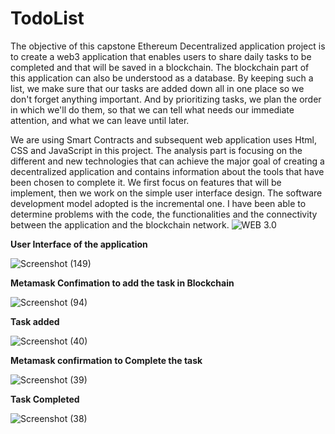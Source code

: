 # TodoList
The objective of this capstone Ethereum Decentralized application project is to create a web3
application that enables users to share daily tasks to be completed and that will be saved in a
blockchain. The blockchain part of this application can also be understood as a database. By
keeping such a list, we make sure that our tasks are added down all in one place so we don't
forget anything important. And by prioritizing tasks, we plan the order in which we'll do
them, so that we can tell what needs our immediate attention, and what we can leave until
later.

We are using Smart Contracts and subsequent web application uses Html, CSS and
JavaScript in this project. The analysis part is focusing on the different and new technologies
that can achieve the major goal of creating a decentralized application and contains
information about the tools that have been chosen to complete it. We first focus on features
that will be implement, then we work on the simple user interface design.
The software development model adopted is the incremental one. I have been able to
determine problems with the code, the functionalities and the connectivity between the
application and the blockchain network.
![WEB 3.0](https://cf-images.us-east-1.prod.boltdns.net/v1/static/2071817190001/f5016671-d789-44e5-b6f7-7fe34e7b3c03/daeb36ad-de1c-4e9c-bca1-5ea47551e56d/1280x720/match/image.jpg)

**User Interface of the application**

![Screenshot (149)](https://user-images.githubusercontent.com/80467294/197943867-ab6cc539-c553-408e-8f96-0ca8debf209a.png)

**Metamask Confimation to add the task in Blockchain**

![Screenshot (94)](https://user-images.githubusercontent.com/80467294/197943960-5283840a-0611-4f99-9bf9-0588eb1d1cfc.png)

**Task added**

![Screenshot (40)](https://user-images.githubusercontent.com/80467294/197944003-571c7ff3-7b8e-4c64-9a2c-0e157bd92020.png)

**Metamask confirmation to Complete the task**

![Screenshot (39)](https://user-images.githubusercontent.com/80467294/197944088-e39a59ef-2d63-44e6-9153-4fa72db5bda9.png)

**Task Completed**

![Screenshot (38)](https://user-images.githubusercontent.com/80467294/197944172-4a500cac-faaa-4f16-a411-58de8b61e338.png)




